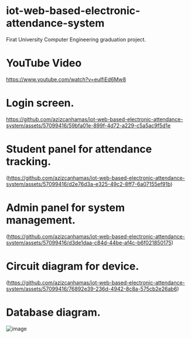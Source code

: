 # iot-web-based-electronic-attendance-system
Firat University Computer Engineering graduation project. 

# YouTube Video
https://www.youtube.com/watch?v=eulfiEd6Mw8

# Login screen.
https://github.com/azizcanhamas/iot-web-based-electronic-attendance-system/assets/57099416/59bfa01e-899f-4d72-a229-c5a5ac9f5d1e

# Student panel for attendance tracking.
(https://github.com/azizcanhamas/iot-web-based-electronic-attendance-system/assets/57099416/d2e76d3a-e325-49c2-8ff7-6a07155ef91b)

# Admin panel for system management.
(https://github.com/azizcanhamas/iot-web-based-electronic-attendance-system/assets/57099416/d3de1daa-c84d-44be-af4c-b6f021850175)

# Circuit diagram for device.
(https://github.com/azizcanhamas/iot-web-based-electronic-attendance-system/assets/57099416/76892e39-236d-4942-8c8a-575cb2e26ab6)

# Database diagram.
![image](https://github.com/azizcanhamas/iot-web-based-electronic-attendance-system/assets/57099416/673ca9b6-496f-405c-8397-eef3ce5b60a3)
